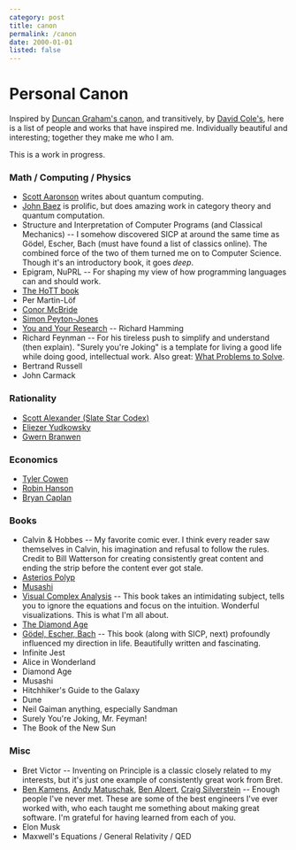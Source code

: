 ```yaml
---
category: post
title: canon
permalink: /canon
date: 2000-01-01
listed: false
---
```

# Personal Canon

Inspired by [Duncan Graham's canon](http://dvncan.com/canon.html), and transitively, by [David Cole's](http://www.davidcole.me/#canon), here is a list of people and works that have inspired me. Individually beautiful and interesting; together they make me who I am.

This is a work in progress.

### Math / Computing / Physics

* [Scott Aaronson](http://www.scottaaronson.com/blog/) writes about quantum computing.
* [John Baez](https://johncarlosbaez.wordpress.com/) is prolific, but does amazing work in category theory and quantum computation.
* Structure and Interpretation of Computer Programs (and Classical Mechanics) -- I somehow discovered SICP at around the same time as Gödel, Escher, Bach (must have found a list of classics online). The combined force of the two of them turned me on to Computer Science. Though it's an introductory book, it goes *deep*.
* Epigram, NuPRL -- For shaping my view of how programming languages can and should work.
* [The HoTT book](https://homotopytypetheory.org/book/)
* Per Martin-Löf
* [Conor McBride](http://strictlypositive.org/)
* [Simon Peyton-Jones](https://www.microsoft.com/en-us/research/people/simonpj/)
* [You and Your Research](http://www.cs.virginia.edu/~robins/YouAndYourResearch.html) -- Richard Hamming
* Richard Feynman -- For his tireless push to simplify and understand (then explain). "Surely you're Joking" is a template for living a good life while doing good, intellectual work. Also great: [What Problems to Solve](http://genius.cat-v.org/richard-feynman/writtings/letters/problems).
* Bertrand Russell
* John Carmack

### Rationality

* [Scott Alexander (Slate Star Codex)](http://slatestarcodex.com/)
* [Eliezer Yudkowsky](http://yudkowsky.net/)
* [Gwern Branwen](https://www.gwern.net/)

### Economics

* [Tyler Cowen](http://marginalrevolution.com/)
* [Robin Hanson](http://www.overcomingbias.com/author/robin-hanson)
* [Bryan Caplan](http://www.bcaplan.com/)

### Books

* Calvin & Hobbes -- My favorite comic ever. I think every reader saw themselves in Calvin, his imagination and refusal to follow the rules. Credit to Bill Watterson for creating consistently great content and ending the strip before the content ever got stale.
* [Asterios Polyp](http://www.amazon.com/Asterios-Polyp-Pantheon-Graphic-Novels/dp/0307377326)
* [Musashi](http://www.amazon.com/Musashi-Epic-Novel-Samurai-Era/dp/156836427X)
* [Visual Complex Analysis](http://www.amazon.com/Visual-Complex-Analysis-Tristan-Needham/dp/0198534469) -- This book takes an intimidating subject, tells you to ignore the equations and focus on the intuition. Wonderful visualizations. This is what I'm all about.
* [The Diamond Age](http://www.amazon.com/Diamond-Age-Illustrated-Primer-Spectra/dp/0553380966)
* [Gödel, Escher, Bach](http://www.amazon.com/G%C3%B6del-Escher-Bach-Eternal-Golden/dp/0465026567) -- This book (along with SICP, next) profoundly influenced my direction in life. Beautifully written and fascinating.
* Infinite Jest
* Alice in Wonderland
* Diamond Age
* Musashi
* Hitchhiker's Guide to the Galaxy
* Dune
* Neil Gaiman anything, especially Sandman
* Surely You're Joking, Mr. Feyman!
* The Book of the New Sun

### Misc

* Bret Victor -- Inventing on Principle is a classic closely related to my interests, but it's just one example of consistently great work from Bret.
* [Ben Kamens](http://bjk5.com), [Andy Matuschak](https://andymatuschak.org), [Ben Alpert](http://benalpert.com), [Craig Silverstein](https://en.wikipedia.org/wiki/Craig_Silverstein) -- Enough people I've never met. These are some of the best engineers I've ever worked with, who each taught me something about making great software. I'm grateful for having learned from each of you.
* Elon Musk
* Maxwell's Equations / General Relativity / QED
